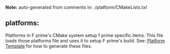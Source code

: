 **Note:** auto-generated from comments in: ./platform/CMakeLists.txt

## platforms:

Platforms in F prime's CMake system setup f prime specific items. This file loads those platforms
file and uses it to setup F prime's build. See: [Platform Template](./platform/platform-template.md) for how to
generate these files.
